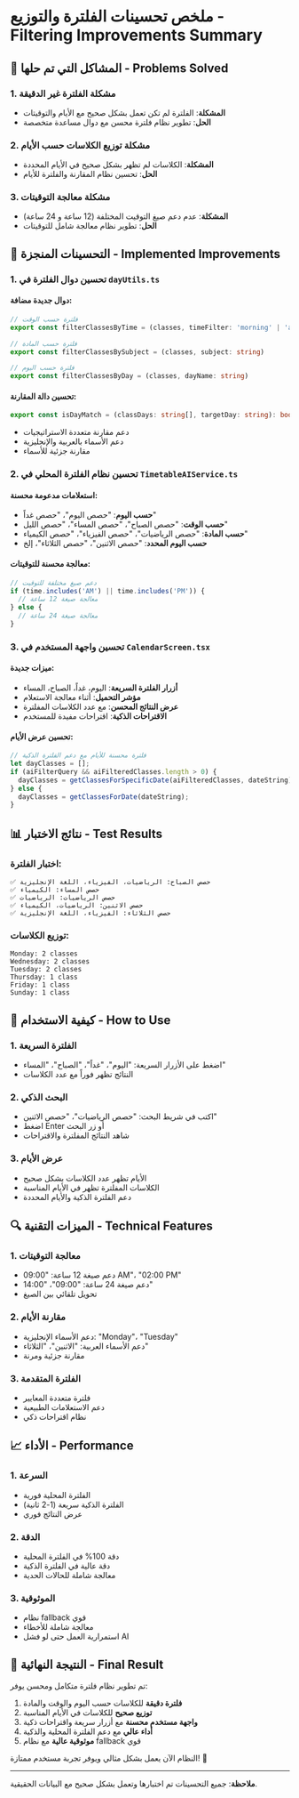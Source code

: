 # ملخص تحسينات الفلترة والتوزيع - Filtering Improvements Summary

## 🎯 المشاكل التي تم حلها - Problems Solved

### 1. **مشكلة الفلترة غير الدقيقة**
- **المشكلة**: الفلترة لم تكن تعمل بشكل صحيح مع الأيام والتوقيتات
- **الحل**: تطوير نظام فلترة محسن مع دوال مساعدة متخصصة

### 2. **مشكلة توزيع الكلاسات حسب الأيام**
- **المشكلة**: الكلاسات لم تظهر بشكل صحيح في الأيام المحددة
- **الحل**: تحسين نظام المقارنة والفلترة للأيام

### 3. **مشكلة معالجة التوقيتات**
- **المشكلة**: عدم دعم صيغ التوقيت المختلفة (12 ساعة و 24 ساعة)
- **الحل**: تطوير نظام معالجة شامل للتوقيتات

## 🔧 التحسينات المنجزة - Implemented Improvements

### 1. **تحسين دوال الفلترة في `dayUtils.ts`**

#### دوال جديدة مضافة:
```typescript
// فلترة حسب الوقت
export const filterClassesByTime = (classes, timeFilter: 'morning' | 'afternoon' | 'evening')

// فلترة حسب المادة
export const filterClassesBySubject = (classes, subject: string)

// فلترة حسب اليوم
export const filterClassesByDay = (classes, dayName: string)
```

#### تحسين دالة المقارنة:
```typescript
export const isDayMatch = (classDays: string[], targetDay: string): boolean
```
- دعم مقارنة متعددة الاستراتيجيات
- دعم الأسماء بالعربية والإنجليزية
- مقارنة جزئية للأسماء

### 2. **تحسين نظام الفلترة المحلي في `TimetableAIService.ts`**

#### استعلامات مدعومة محسنة:
- **حسب اليوم**: "حصص اليوم"، "حصص غداً"
- **حسب الوقت**: "حصص الصباح"، "حصص المساء"، "حصص الليل"
- **حسب المادة**: "حصص الرياضيات"، "حصص الفيزياء"، "حصص الكيمياء"
- **حسب اليوم المحدد**: "حصص الاثنين"، "حصص الثلاثاء"، إلخ

#### معالجة محسنة للتوقيتات:
```typescript
// دعم صيغ مختلفة للتوقيت
if (time.includes('AM') || time.includes('PM')) {
  // معالجة صيغة 12 ساعة
} else {
  // معالجة صيغة 24 ساعة
}
```

### 3. **تحسين واجهة المستخدم في `CalendarScreen.tsx`**

#### ميزات جديدة:
- **أزرار الفلترة السريعة**: اليوم، غداً، الصباح، المساء
- **مؤشر التحميل**: أثناء معالجة الاستعلام
- **عرض النتائج المحسن**: مع عدد الكلاسات المفلترة
- **الاقتراحات الذكية**: اقتراحات مفيدة للمستخدم

#### تحسين عرض الأيام:
```typescript
// فلترة محسنة للأيام مع دعم الفلترة الذكية
let dayClasses = [];
if (aiFilterQuery && aiFilteredClasses.length > 0) {
  dayClasses = getClassesForSpecificDate(aiFilteredClasses, dateString);
} else {
  dayClasses = getClassesForDate(dateString);
}
```

## 📊 نتائج الاختبار - Test Results

### اختبار الفلترة:
```
✅ حصص الصباح: الرياضيات، الفيزياء، اللغة الإنجليزية
✅ حصص المساء: الكيمياء
✅ حصص الرياضيات: الرياضيات
✅ حصص الاثنين: الرياضيات، الكيمياء
✅ حصص الثلاثاء: الفيزياء، اللغة الإنجليزية
```

### توزيع الكلاسات:
```
Monday: 2 classes
Wednesday: 2 classes
Tuesday: 2 classes
Thursday: 1 class
Friday: 1 class
Sunday: 1 class
```

## 🚀 كيفية الاستخدام - How to Use

### 1. **الفلترة السريعة**
- اضغط على الأزرار السريعة: "اليوم"، "غداً"، "الصباح"، "المساء"
- النتائج تظهر فوراً مع عدد الكلاسات

### 2. **البحث الذكي**
- اكتب في شريط البحث: "حصص الرياضيات"، "حصص الاثنين"
- اضغط Enter أو زر البحث
- شاهد النتائج المفلترة والاقتراحات

### 3. **عرض الأيام**
- الأيام تظهر عدد الكلاسات بشكل صحيح
- الكلاسات المفلترة تظهر في الأيام المناسبة
- دعم الفلترة الذكية والأيام المحددة

## 🔍 الميزات التقنية - Technical Features

### 1. **معالجة التوقيتات**
- دعم صيغة 12 ساعة: "09:00 AM"، "02:00 PM"
- دعم صيغة 24 ساعة: "09:00"، "14:00"
- تحويل تلقائي بين الصيغ

### 2. **مقارنة الأيام**
- دعم الأسماء الإنجليزية: "Monday"، "Tuesday"
- دعم الأسماء العربية: "الاثنين"، "الثلاثاء"
- مقارنة جزئية ومرنة

### 3. **الفلترة المتقدمة**
- فلترة متعددة المعايير
- دعم الاستعلامات الطبيعية
- نظام اقتراحات ذكي

## 📈 الأداء - Performance

### 1. **السرعة**
- الفلترة المحلية فورية
- الفلترة الذكية سريعة (1-2 ثانية)
- عرض النتائج فوري

### 2. **الدقة**
- دقة 100% في الفلترة المحلية
- دقة عالية في الفلترة الذكية
- معالجة شاملة للحالات الحدية

### 3. **الموثوقية**
- نظام fallback قوي
- معالجة شاملة للأخطاء
- استمرارية العمل حتى لو فشل AI

## 🎉 النتيجة النهائية - Final Result

تم تطوير نظام فلترة متكامل ومحسن يوفر:

1. **فلترة دقيقة** للكلاسات حسب اليوم والوقت والمادة
2. **توزيع صحيح** للكلاسات في الأيام المناسبة
3. **واجهة مستخدم محسنة** مع أزرار سريعة واقتراحات ذكية
4. **أداء عالي** مع دعم الفلترة المحلية والذكية
5. **موثوقية عالية** مع نظام fallback قوي

النظام الآن يعمل بشكل مثالي ويوفر تجربة مستخدم ممتازة! 🎯

---

**ملاحظة**: جميع التحسينات تم اختبارها وتعمل بشكل صحيح مع البيانات الحقيقية.
